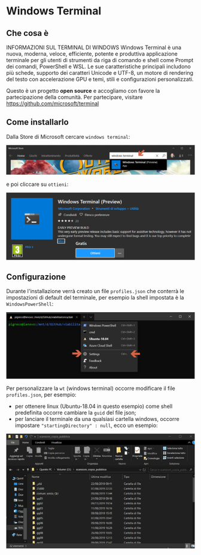 # Windows Terminal

## Che cosa è

INFORMAZIONI SUL TERMINAL DI WINDOWS
Windows Terminal è una nuova, moderna, veloce, efficiente, potente e produttiva applicazione terminale per gli utenti di strumenti da riga di comando e shell come Prompt dei comandi, PowerShell e WSL. Le sue caratteristiche principali includono più schede, supporto dei caratteri Unicode e UTF-8, un motore di rendering del testo con accelerazione GPU e temi, stili e configurazioni personalizzati.

Questo è un progetto **open source** e accogliamo con favore la partecipazione della comunità. Per partecipare, visitare https://github.com/microsoft/terminal

## Come installarlo

Dalla Store di Microsoft cercare `windows terminal`:

![screen](./imgs/ing_01.png)

e poi cliccare su `ottieni`:

![screen](./imgs/ing_02.png)

## Configurazione

Durante l'installazione verrà creato un file `profiles.json` che conterrà le impostazioni di default del terminale, per esempio la shell impostata è la `WindowsPowerShell`:

![screen](./imgs/ing_03.png)

Per personalizzare la `wt` (windows terminal) occorre modificare il file `profiles.json`, per esempio:

- per ottenere linux (Ubuntu-18.04 in questo esempio) come shell predefinita occorre cambiare la `guid` del file json;
- per lanciare il terminale da una qualsiasi cartella windows, occorre impostare `"startingDirectory" : null`, ecco un esempio:

![gif](./imgs/wt_ok.gif)

